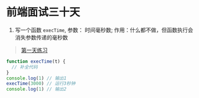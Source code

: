 # 前端面试三十天

1. 写一个函数 `execTime`, 参数： 时间毫秒数; 作用：什么都不做，但函数执行会消失参数传递的毫秒数
> [第一天练习](https://note.youdao.com/)
```javaScript
function execTime(t) {
  // 补全代码
}
console.log(1) // 输出1
execTime(3000) // 运行3秒钟
console.log(1) // 输出2

```

